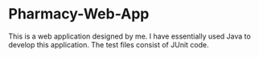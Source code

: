# Pharmacy-Web-App
This is a web application designed by me. I have essentially used Java to develop this application.
The test files consist of JUnit code.
